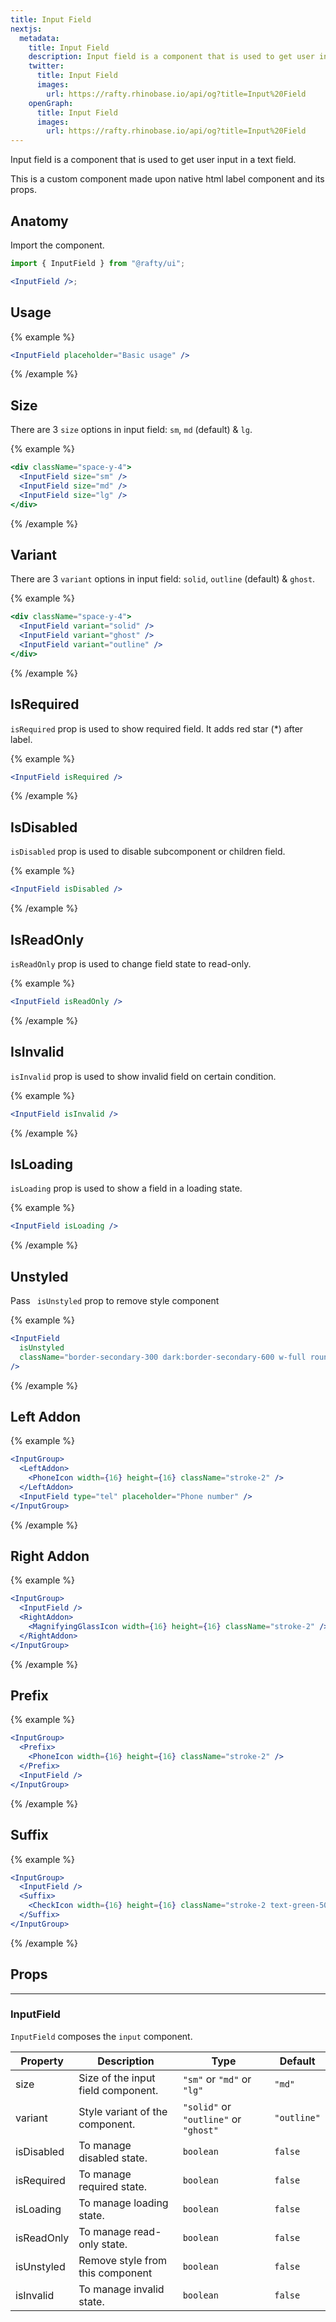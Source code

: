 ```yaml
---
title: Input Field
nextjs:
  metadata:
    title: Input Field
    description: Input field is a component that is used to get user input in a text field.
    twitter:
      title: Input Field
      images:
        url: https://rafty.rhinobase.io/api/og?title=Input%20Field
    openGraph:
      title: Input Field
      images:
        url: https://rafty.rhinobase.io/api/og?title=Input%20Field
---
```


Input field is a component that is used to get user input in a text field.

This is a custom component made upon native html label component and its props.

## Anatomy

Import the component.

```jsx
import { InputField } from "@rafty/ui";

<InputField />;
```

## Usage

{% example %}

```jsx
<InputField placeholder="Basic usage" />
```

{% /example %}

## Size

There are 3 `size` options in input field: `sm`, `md` (default) & `lg`.

{% example %}

```jsx
<div className="space-y-4">
  <InputField size="sm" />
  <InputField size="md" />
  <InputField size="lg" />
</div>
```

{% /example %}

## Variant

There are 3 `variant` options in input field: `solid`, `outline` (default) & `ghost`.

{% example %}

```jsx
<div className="space-y-4">
  <InputField variant="solid" />
  <InputField variant="ghost" />
  <InputField variant="outline" />
</div>
```

{% /example %}

## IsRequired

`isRequired` prop is used to show required field. It adds red star (\*) after label.

{% example %}

```jsx
<InputField isRequired />
```

{% /example %}

## IsDisabled

`isDisabled` prop is used to disable subcomponent or children field.

{% example %}

```jsx
<InputField isDisabled />
```

{% /example %}

## IsReadOnly

`isReadOnly` prop is used to change field state to read-only.

{% example %}

```jsx
<InputField isReadOnly />
```

{% /example %}

## IsInvalid

`isInvalid` prop is used to show invalid field on certain condition.

{% example %}

```jsx
<InputField isInvalid />
```

{% /example %}

## IsLoading

`isLoading` prop is used to show a field in a loading state.

{% example %}

```jsx
<InputField isLoading />
```

{% /example %}

## Unstyled

Pass ` isUnstyled` prop to remove style component

{% example %}

```jsx
<InputField
  isUnstyled
  className="border-secondary-300 dark:border-secondary-600 w-full rounded-md border bg-transparent p-1 transition-colors duration-300 hover:border-cyan-500 focus:outline-none focus:ring-1 focus:ring-cyan-500 dark:hover:border-cyan-500"
/>
```

{% /example %}

## Left Addon

{% example %}

```jsx
<InputGroup>
  <LeftAddon>
    <PhoneIcon width={16} height={16} className="stroke-2" />
  </LeftAddon>
  <InputField type="tel" placeholder="Phone number" />
</InputGroup>
```

{% /example %}

## Right Addon

{% example %}

```jsx
<InputGroup>
  <InputField />
  <RightAddon>
    <MagnifyingGlassIcon width={16} height={16} className="stroke-2" />
  </RightAddon>
</InputGroup>
```

{% /example %}

## Prefix

{% example %}

```jsx
<InputGroup>
  <Prefix>
    <PhoneIcon width={16} height={16} className="stroke-2" />
  </Prefix>
  <InputField />
</InputGroup>
```

{% /example %}

## Suffix

{% example %}

```jsx
<InputGroup>
  <InputField />
  <Suffix>
    <CheckIcon width={16} height={16} className="stroke-2 text-green-500" />
  </Suffix>
</InputGroup>
```

{% /example %}

## Props

---

### InputField

`InputField` composes the `input` component.

| Property   | Description                        | Type                                  | Default     |
| ---------- | ---------------------------------- | ------------------------------------- | ----------- |
| size       | Size of the input field component. | `"sm"` or `"md"` or `"lg"`            | `"md"`      |
| variant    | Style variant of the component.    | `"solid"` or `"outline"` or `"ghost"` | `"outline"` |
| isDisabled | To manage disabled state.          | `boolean`                             | `false`     |
| isRequired | To manage required state.          | `boolean`                             | `false`     |
| isLoading  | To manage loading state.           | `boolean`                             | `false`     |
| isReadOnly | To manage read-only state.         | `boolean`                             | `false`     |
| isUnstyled | Remove style from this component   | `boolean`                             | `false`     |
| isInvalid  | To manage invalid state.           | `boolean`                             | `false`     |
